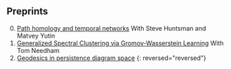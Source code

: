 ## Preprints

0. [Path homology and temporal networks](https://arxiv.org/pdf/2008.11885.pdf) With Steve Huntsman and Matvey Yutin
0. [Generalized Spectral Clustering via Gromov-Wasserstein Learning](https://arxiv.org/pdf/2006.04163.pdf) With Tom Needham 
0. [Geodesics in persistence diagram space](https://arxiv.org/pdf/1905.10820)
{: reversed="reversed"}